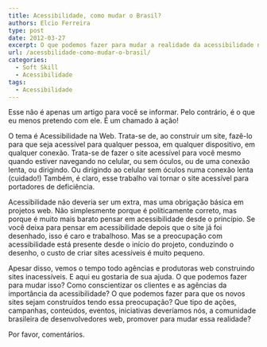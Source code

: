 ```yaml
---
title: Acessibilidade, como mudar o Brasil?
authors: Elcio Ferreira
type: post
date: 2012-03-27
excerpt: O que podemos fazer para mudar a realidade da acessibilidade no desenvolvimento de sites no Brasil? Participe.
url: /acessbilidade-como-mudar-o-brasil/
categories:
  - Soft Skill
  - Acessibilidade
tags:
  - Acessibilidade
---
```


Esse não é apenas um artigo para você se informar. Pelo contrário, é o que eu menos pretendo com ele. É um chamado à ação!

O tema é Acessibilidade na Web. Trata-se de, ao construir um site, fazê-lo para que seja acessível para qualquer pessoa, em qualquer dispositivo, em qualquer conexão. Trata-se de fazer o site acessível para você mesmo quando estiver navegando no celular, ou sem óculos, ou de uma conexão lenta, ou dirigindo. Ou dirigindo ao celular sem óculos numa conexão lenta (cuidado!) Também, é claro, esse trabalho vai tornar o site acessível para portadores de deficiência.

Acessibilidade não deveria ser um extra, mas uma obrigação básica em projetos web. Não simplesmente porque é politicamente correto, mas porque é muito mais barato pensar em acessibilidade desde o princípio. Se você deixa para pensar em acessibilidade depois que o site já foi desenhado, isso é caro e trabalhoso. Mas se a preocupação com acessibilidade está presente desde o início do projeto, conduzindo o desenho, o custo de criar sites acessíveis é muito pequeno.

Apesar disso, vemos o tempo todo agências e produtoras web construindo sites inacessíveis. E aqui eu gostaria de sua ajuda. O que podemos fazer para mudar isso? Como conscientizar os clientes e as agências da importância da acessibilidade? O que podemos fazer para que os novos sites sejam construídos tendo essa preocupação? Que tipo de ações, campanhas, conteúdos, eventos, iniciativas deveríamos nós, a comunidade brasileira de desenvolvedores web, promover para mudar essa realidade?

Por favor, comentários.